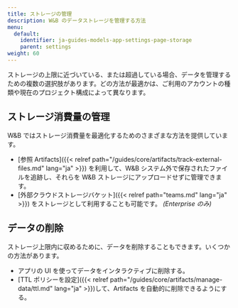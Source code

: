```yaml
---
title: ストレージの管理
description: W&B のデータストレージを管理する方法
menu:
  default:
    identifier: ja-guides-models-app-settings-page-storage
    parent: settings
weight: 60
---
```


ストレージの上限に近づいている、または超過している場合、データを管理するための複数の選択肢があります。どの方法が最適かは、ご利用のアカウントの種類や現在のプロジェクト構成によって異なります。

## ストレージ消費量の管理
W&B ではストレージ消費量を最適化するためのさまざまな方法を提供しています。

- [参照 Artifacts]({{< relref path="/guides/core/artifacts/track-external-files.md" lang="ja" >}}) を利用して、W&B システム外で保存されたファイルを追跡し、それらを W&B ストレージにアップロードせずに管理できます。
- [外部クラウドストレージバケット]({{< relref path="teams.md" lang="ja" >}}) をストレージとして利用することも可能です。 *(Enterprise のみ)*

## データの削除
ストレージ上限内に収めるために、データを削除することもできます。いくつかの方法があります。

- アプリの UI を使ってデータをインタラクティブに削除する。
- [TTL ポリシーを設定]({{< relref path="/guides/core/artifacts/manage-data/ttl.md" lang="ja" >}})して、Artifacts を自動的に削除できるようにする。
